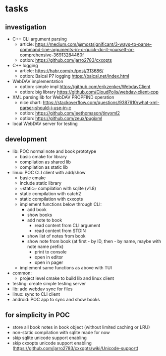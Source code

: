 # tasks

## investigation
+ C++ CLI argument parsing
    + article: https://medium.com/@mostsignificant/3-ways-to-parse-command-line-arguments-in-c-quick-do-it-yourself-or-comprehensive-36913284460f
    + option: https://github.com/jarro2783/cxxopts
+ C++ logging
    + article: https://habr.com/ru/post/313686/
    + option: Baical P7 logging https://baical.net/index.html
+ WebDAV implementation
    + option: simple impl https://github.com/erikzenker/WebdavClient
    + option: big library https://github.com/CloudPolis/webdav-client-cpp
+ XML parsing lib for WebDAV PROPFIND operation
    + nice chart: https://stackoverflow.com/questions/9387610/what-xml-parser-should-i-use-in-c
    + option: https://github.com/leethomason/tinyxml2
    + option: https://github.com/zeux/pugixml
+ local WebDAV server for testing

## development
+ lib: POC normal note and book prototype
    + basic cmake for library
    + compilation as shared lib
    + compilation as static lib
+ linux: POC CLI client with add/show
    + basic cmake
    + include static library
    + ~static~ compilation with sqlite (v1.8)
    + static compilation with catch2
    + static compilation with cxxopts
    + implement functions below through CLI:
        - add book
        - show books
        - add note to book
            + read content from CLI argument
            + read content from STDIN
        - show list of notes from book
        - show note from book (at first - by ID, then - by name, maybe with note name prefix)
            + print to console
            + open in editor
            + open in pager
    + implement same functions as above with TUI
+ common:
    + project level cmake to build lib and linux client
+ testing: create simple testing server
+ lib: add webdav sync for files
+ linux: sync to CLI client
+ android: POC app to sync and show books

## for simplicity in POC
+ store all book notes in book object (without limited caching or LRU)
+ non-static compilation with sqlite made for now
+ skip sqlite unicode support enabling
+ skip cxxopts unicode support enabling (https://github.com/jarro2783/cxxopts/wiki/Unicode-support)
